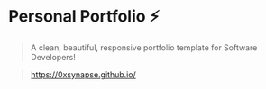 # Personal Portfolio ⚡️ 
> A clean, beautiful, responsive portfolio template for Software Developers!

> https://0xsynapse.github.io/
